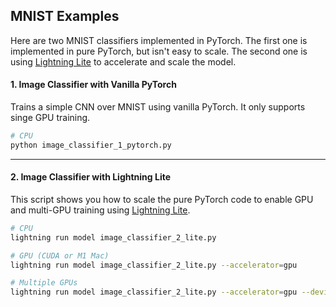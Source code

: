 ## MNIST Examples

Here are two MNIST classifiers implemented in PyTorch.
The first one is implemented in pure PyTorch, but isn't easy to scale.
The second one is using [Lightning Lite](https://pytorch-lightning.readthedocs.io/en/stable/starter/lightning_lite.html) to accelerate and scale the model.


#### 1. Image Classifier with Vanilla PyTorch

Trains a simple CNN over MNIST using vanilla PyTorch. It only supports singe GPU training.

```bash
# CPU
python image_classifier_1_pytorch.py
```

______________________________________________________________________

#### 2. Image Classifier with Lightning Lite

This script shows you how to scale the pure PyTorch code to enable GPU and multi-GPU training using [Lightning Lite](https://pytorch-lightning.readthedocs.io/en/stable/starter/lightning_lite.html).

```bash
# CPU
lightning run model image_classifier_2_lite.py

# GPU (CUDA or M1 Mac)
lightning run model image_classifier_2_lite.py --accelerator=gpu

# Multiple GPUs
lightning run model image_classifier_2_lite.py --accelerator=gpu --devices 4
```
